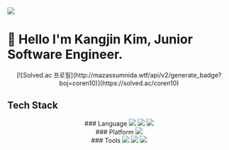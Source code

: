<img src="https://capsule-render.vercel.app/api?type=waving&height=300&color=gradient&text=Kim%20Kangjin's%20Git%2&reversal=true&textBg=false&fontSize=50&desc=Junior%20S/W%20Engineer%2&descAlignY=62" />

# 👋 Hello I'm Kangjin Kim, Junior Software Engineer.
<div align="center">
[![Solved.ac 프로필](http://mazassumnida.wtf/api/v2/generate_badge?boj=coren10)](https://solved.ac/coren10)
</div>

## Tech Stack

<div align="center">
    ### Language
    <img src="https://img.shields.io/badge/Python-3776ab?style=flat&logo=python&logoColor=white"/> 
    <img src="https://img.shields.io/badge/C/C++-A8B9CC?style=flat&logo=c&logoColor=white"/>
    <img src="https://img.shields.io/badge/Go-00add8?style=flat&logo=Go&logoColor=white"/>
    <br/>
    ### Platform
    <img src="https://img.shields.io/badge/ROS-22314E?style=flat&logo=ROS&logoColor=white"/>
    <br/>
    ### Tools
    <img src="https://img.shields.io/badge/GitHub-181717?style=flat&logo=
    Github&logoColor=white"/>
    <img src="https://img.shields.io/badge/Jira-0052CC?style=flat&logo=Jira&logoColor=white"/>
    <img src="https://img.shields.io/badge/visualstudiocode-007ACC?style=flat&logo=visualstudiocode&logoColor=white"/>
    <br/>
</div>